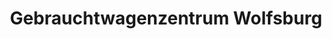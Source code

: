 ---
title: "Gebrauchtwagenzentrum Wolfsburg"
url: /wolfsburg/gebrauchtwagenzentrum-wolfsburg/
shop: Autohaus
---